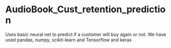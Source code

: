 # AudioBook_Cust_retention_prediction
Uses basic neural net to predict if a customer will buy again or not. We have used pandas, numpy, scikit-learn and Tensorflow and keras
